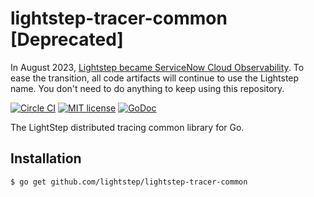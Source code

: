 # lightstep-tracer-common [Deprecated]

In August 2023, [Lightstep became ServiceNow
Cloud Observability](https://docs.lightstep.com/docs/banner-faq). To ease the
transition, all code artifacts will continue to use the Lightstep name. You
don't need to do anything to keep using this repository.

[![Circle CI](https://circleci.com/gh/lightstep/lightstep-tracer-go.svg?style=shield)](https://circleci.com/gh/lightstep/lightstep-tracer-common)
[![MIT license](http://img.shields.io/badge/license-MIT-blue.svg)](http://opensource.org/licenses/MIT)
[![GoDoc](https://godoc.org/github.com/lightstep/lightstep-tracer-go?status.svg)](https://godoc.org/github.com/lightstep/lightstep-tracer-common)

The LightStep distributed tracing common library for Go.

## Installation

```
$ go get github.com/lightstep/lightstep-tracer-common
```
